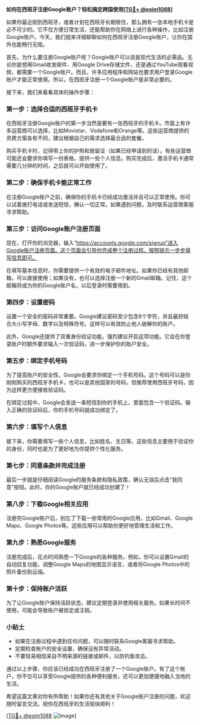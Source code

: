 **如何在西班牙注册Google账户？轻松搞定跨国使用[[TG💪+ @esim1088](https://t.me/s/esim1088)]**

如果你最近刚到西班牙，或者计划在西班牙长期居住，那么拥有一张本地手机卡是必不可少的。它不仅方便日常生活，还能帮助你在网络上进行各种操作，比如注册Google账户。今天，我们就来详细聊聊如何在西班牙注册Google账户，让你在国外也能畅行无阻。

首先，为什么要注册Google账户呢？Google账户可以说是现代生活的必需品。无论你是想用Gmail收发邮件、用Google Drive存储文件，还是通过YouTube观看视频，都需要一个Google账户。而且，许多应用程序和网站也要求用户登录Google账户才能正常使用。所以，在西班牙注册一个Google账户是非常必要的。

接下来，我们来看看具体的操作步骤：

### **第一步：选择合适的西班牙手机卡**

在西班牙注册Google账户的第一步当然是要有一张西班牙的手机卡。市面上有许多运营商可以选择，比如Movistar、Vodafone和Orange等。这些运营商提供的资费方案各有不同，建议根据自己的需求选择最合适的套餐。

购买手机卡时，记得带上你的护照和居留证（如果已经申请到的话）。有些运营商可能还会要求你填写一份表格，提供一些个人信息。购买完成后，激活手机卡通常需要几分钟的时间，之后就可以开始使用了。

### **第二步：确保手机卡能正常工作**

在注册Google账户之前，确保你的手机卡已经成功激活并且可以正常使用。你可以试着拨打电话或发送短信，确认一切正常。如果遇到问题，及时联系运营商客服寻求帮助。

### **第三步：访问Google账户注册页面**

现在，打开你的浏览器，输入“https://accounts.google.com/signup”进入Google账户注册页面。这个页面会引导你完成整个注册过程。按照提示一步步填写信息即可。

在填写基本信息时，你需要提供一个有效的电子邮件地址。如果你已经有其他邮箱，可以直接使用；如果没有，也可以选择注册一个新的Gmail邮箱。记住，这个邮箱将成为你的Google账户名，以后登录时需要用到。

### **第四步：设置密码**

设置一个安全的密码非常重要。Google建议密码至少包含8个字符，并且最好结合大小写字母、数字以及特殊符号。这样可以有效防止他人破解你的账户。

此外，Google还提供了双重身份验证功能，强烈建议开启这项功能。它会在你登录账户时额外要求输入一次验证码，进一步保护你的账户安全。

### **第五步：绑定手机号码**

为了提高账户的安全性，Google会要求你绑定一个手机号码。这个号码可以是你刚刚购买的西班牙手机卡，也可以是其他国家的号码，但推荐使用西班牙号码，因为这样更方便接收验证码。

在绑定过程中，Google会发送一条短信到你的手机上，里面包含一个验证码。输入正确的验证码后，你的手机号码就成功绑定了。

### **第六步：填写个人信息**

接下来，你需要填写一些个人信息，比如姓名、生日等。这些信息主要用于验证你的身份，同时也是为了更好地为你提供个性化服务。

### **第七步：同意条款并完成注册**

最后一步就是仔细阅读Google的服务条款和隐私政策，确认无误后点击“我同意”按钮。此时，你的Google账户就已经成功创建了！

### **第八步：下载Google相关应用**

注册完Google账户后，别忘了下载一些常用的Google应用，比如Gmail、Google Maps、Google Photos等。这些应用可以帮助你更好地管理生活和工作。

### **第九步：熟悉Google服务**

注册完成后，花点时间熟悉一下Google的各种服务。例如，你可以设置Gmail的自动回复功能，调整Google Maps的地图显示语言，或者将Google Photos中的照片备份到云端。

### **第十步：保持账户活跃**

为了让Google账户保持活跃状态，建议定期登录并使用相关服务。如果长时间不使用，可能会导致账户被锁定或注销。

### **小贴士**

- 如果在注册过程中遇到任何问题，可以随时联系Google客服寻求帮助。
- 定期检查账户的安全设置，确保没有异常活动。
- 不要轻易相信来自不明来源的链接或邮件，以防钓鱼攻击。

通过以上步骤，你应该已经成功在西班牙注册了一个Google账户。有了这个账户，你不仅可以享受Google提供的各种便利服务，还可以更加便捷地融入当地的生活。

希望这篇文章对你有所帮助！如果你还有其他关于Google账户注册的问题，欢迎随时留言交流。祝你在西班牙的生活愉快顺利！

[[TG💪+ @esim1088](https://t.me/s/esim1088) ![Image](https://i.postimg.cc/4NQfJmqS/Snipaste-2025-05-13-00-14-12.png)]